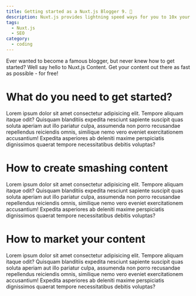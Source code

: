 ```yaml
---
title: Getting started as a Nuxt.js Blogger 9. 📝
description: Nuxt.js provides lightning speed ways for you to 10x your content distribution.
tags:
  - Nuxt.js
  - SEO
category:
  - coding
---
```


Ever wanted to become a famous blogger, but never knew how to get started? Well say hello to Nuxt.js Content. Get your content out there as fast as possible - for free!

<!--more-->

# What do you need to get started?

Lorem ipsum dolor sit amet consectetur adipisicing elit. Tempore aliquam itaque odit? Quisquam blanditiis expedita nesciunt sapiente suscipit quas soluta aperiam aut illo pariatur culpa, assumenda non porro recusandae repellendus reiciendis omnis, similique nemo vero eveniet exercitationem accusantium! Expedita asperiores ab deleniti maxime perspiciatis dignissimos quaerat tempore necessitatibus debitis voluptas?

# How to create smashing content

Lorem ipsum dolor sit amet consectetur adipisicing elit. Tempore aliquam itaque odit? Quisquam blanditiis expedita nesciunt sapiente suscipit quas soluta aperiam aut illo pariatur culpa, assumenda non porro recusandae repellendus reiciendis omnis, similique nemo vero eveniet exercitationem accusantium! Expedita asperiores ab deleniti maxime perspiciatis dignissimos quaerat tempore necessitatibus debitis voluptas?

# How to market your content

Lorem ipsum dolor sit amet consectetur adipisicing elit. Tempore aliquam itaque odit? Quisquam blanditiis expedita nesciunt sapiente suscipit quas soluta aperiam aut illo pariatur culpa, assumenda non porro recusandae repellendus reiciendis omnis, similique nemo vero eveniet exercitationem accusantium! Expedita asperiores ab deleniti maxime perspiciatis dignissimos quaerat tempore necessitatibus debitis voluptas?
